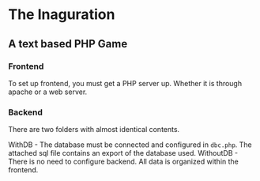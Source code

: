 # The Inaguration

## A text based PHP Game

### Frontend

To set up frontend, you must get a PHP server up. Whether it is through apache or a web server.

### Backend

There are two folders with almost identical contents.

WithDB - The database must be connected and configured in `dbc.php`. The attached sql file contains an export of the database used.
WithoutDB - There is no need to configure backend. All data is organized within the frontend.
